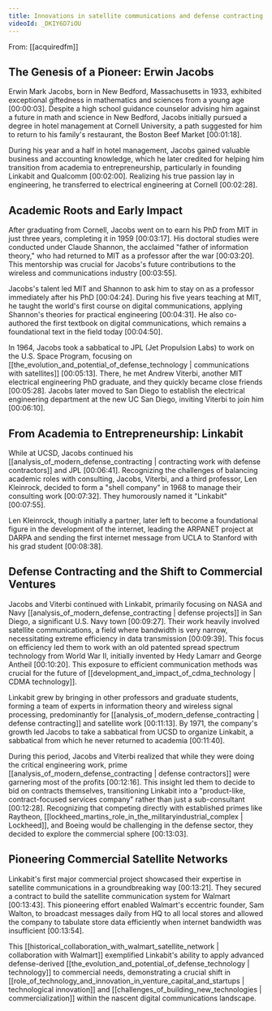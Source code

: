 ```yaml
---
title: Innovations in satellite communications and defense contracting
videoId: _DKIY6D7iOU
---
```


From: [[acquiredfm]] <br/> 

## The Genesis of a Pioneer: Erwin Jacobs

Erwin Mark Jacobs, born in New Bedford, Massachusetts in 1933, exhibited exceptional giftedness in mathematics and sciences from a young age <a class="yt-timestamp" data-t="00:00:03">[00:00:03]</a>. Despite a high school guidance counselor advising him against a future in math and science in New Bedford, Jacobs initially pursued a degree in hotel management at Cornell University, a path suggested for him to return to his family's restaurant, the Boston Beef Market <a class="yt-timestamp" data-t="00:01:18">[00:01:18]</a>.

During his year and a half in hotel management, Jacobs gained valuable business and accounting knowledge, which he later credited for helping him transition from academia to entrepreneurship, particularly in founding Linkabit and Qualcomm <a class="yt-timestamp" data-t="00:02:00">[00:02:00]</a>. Realizing his true passion lay in engineering, he transferred to electrical engineering at Cornell <a class="yt-timestamp" data-t="00:02:28">[00:02:28]</a>.

## Academic Roots and Early Impact

After graduating from Cornell, Jacobs went on to earn his PhD from MIT in just three years, completing it in 1959 <a class="yt-timestamp" data-t="00:03:17">[00:03:17]</a>. His doctoral studies were conducted under Claude Shannon, the acclaimed "father of information theory," who had returned to MIT as a professor after the war <a class="yt-timestamp" data-t="00:03:20">[00:03:20]</a>. This mentorship was crucial for Jacobs's future contributions to the wireless and communications industry <a class="yt-timestamp" data-t="00:03:55">[00:03:55]</a>.

Jacobs's talent led MIT and Shannon to ask him to stay on as a professor immediately after his PhD <a class="yt-timestamp" data-t="00:04:24">[00:04:24]</a>. During his five years teaching at MIT, he taught the world's first course on digital communications, applying Shannon's theories for practical engineering <a class="yt-timestamp" data-t="00:04:31">[00:04:31]</a>. He also co-authored the first textbook on digital communications, which remains a foundational text in the field today <a class="yt-timestamp" data-t="00:04:50">[00:04:50]</a>.

In 1964, Jacobs took a sabbatical to JPL (Jet Propulsion Labs) to work on the U.S. Space Program, focusing on [[the_evolution_and_potential_of_defense_technology | communications with satellites]] <a class="yt-timestamp" data-t="00:05:13">[00:05:13]</a>. There, he met Andrew Viterbi, another MIT electrical engineering PhD graduate, and they quickly became close friends <a class="yt-timestamp" data-t="00:05:28">[00:05:28]</a>. Jacobs later moved to San Diego to establish the electrical engineering department at the new UC San Diego, inviting Viterbi to join him <a class="yt-timestamp" data-t="00:06:10">[00:06:10]</a>.

## From Academia to Entrepreneurship: Linkabit

While at UCSD, Jacobs continued his [[analysis_of_modern_defense_contracting | contracting work with defense contractors]] and JPL <a class="yt-timestamp" data-t="00:06:41">[00:06:41]</a>. Recognizing the challenges of balancing academic roles with consulting, Jacobs, Viterbi, and a third professor, Len Kleinrock, decided to form a "shell company" in 1968 to manage their consulting work <a class="yt-timestamp" data-t="00:07:32">[00:07:32]</a>. They humorously named it "Linkabit" <a class="yt-timestamp" data-t="00:07:55">[00:07:55]</a>.

Len Kleinrock, though initially a partner, later left to become a foundational figure in the development of the internet, leading the ARPANET project at DARPA and sending the first internet message from UCLA to Stanford with his grad student <a class="yt-timestamp" data-t="00:08:38">[00:08:38]</a>.

## Defense Contracting and the Shift to Commercial Ventures

Jacobs and Viterbi continued with Linkabit, primarily focusing on NASA and Navy [[analysis_of_modern_defense_contracting | defense projects]] in San Diego, a significant U.S. Navy town <a class="yt-timestamp" data-t="00:09:27">[00:09:27]</a>. Their work heavily involved satellite communications, a field where bandwidth is very narrow, necessitating extreme efficiency in data transmission <a class="yt-timestamp" data-t="00:09:39">[00:09:39]</a>. This focus on efficiency led them to work with an old patented spread spectrum technology from World War II, initially invented by Hedy Lamarr and George Antheil <a class="yt-timestamp" data-t="00:10:20">[00:10:20]</a>. This exposure to efficient communication methods was crucial for the future of [[development_and_impact_of_cdma_technology | CDMA technology]].

Linkabit grew by bringing in other professors and graduate students, forming a team of experts in information theory and wireless signal processing, predominantly for [[analysis_of_modern_defense_contracting | defense contracting]] and satellite work <a class="yt-timestamp" data-t="00:11:13">[00:11:13]</a>. By 1971, the company's growth led Jacobs to take a sabbatical from UCSD to organize Linkabit, a sabbatical from which he never returned to academia <a class="yt-timestamp" data-t="00:11:40">[00:11:40]</a>.

During this period, Jacobs and Viterbi realized that while they were doing the critical engineering work, prime [[analysis_of_modern_defense_contracting | defense contractors]] were garnering most of the profits <a class="yt-timestamp" data-t="00:12:16">[00:12:16]</a>. This insight led them to decide to bid on contracts themselves, transitioning Linkabit into a "product-like, contract-focused services company" rather than just a sub-consultant <a class="yt-timestamp" data-t="00:12:28">[00:12:28]</a>. Recognizing that competing directly with established primes like Raytheon, [[lockheed_martins_role_in_the_militaryindustrial_complex | Lockheed]], and Boeing would be challenging in the defense sector, they decided to explore the commercial sphere <a class="yt-timestamp" data-t="00:13:03">[00:13:03]</a>.

## Pioneering Commercial Satellite Networks

Linkabit's first major commercial project showcased their expertise in satellite communications in a groundbreaking way <a class="yt-timestamp" data-t="00:13:21">[00:13:21]</a>. They secured a contract to build the satellite communication system for Walmart <a class="yt-timestamp" data-t="00:13:43">[00:13:43]</a>. This pioneering effort enabled Walmart's eccentric founder, Sam Walton, to broadcast messages daily from HQ to all local stores and allowed the company to tabulate store data efficiently when internet bandwidth was insufficient <a class="yt-timestamp" data-t="00:13:54">[00:13:54]</a>.

This [[historical_collaboration_with_walmart_satellite_network | collaboration with Walmart]] exemplified Linkabit's ability to apply advanced defense-derived [[the_evolution_and_potential_of_defense_technology | technology]] to commercial needs, demonstrating a crucial shift in [[role_of_technology_and_innovation_in_venture_capital_and_startups | technological innovation]] and [[challenges_of_building_new_technologies | commercialization]] within the nascent digital communications landscape.